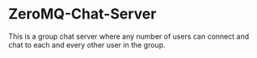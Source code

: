 # ZeroMQ-Chat-Server
This is a  group chat server where any number of users can connect and chat to each and every other user in the group. 
